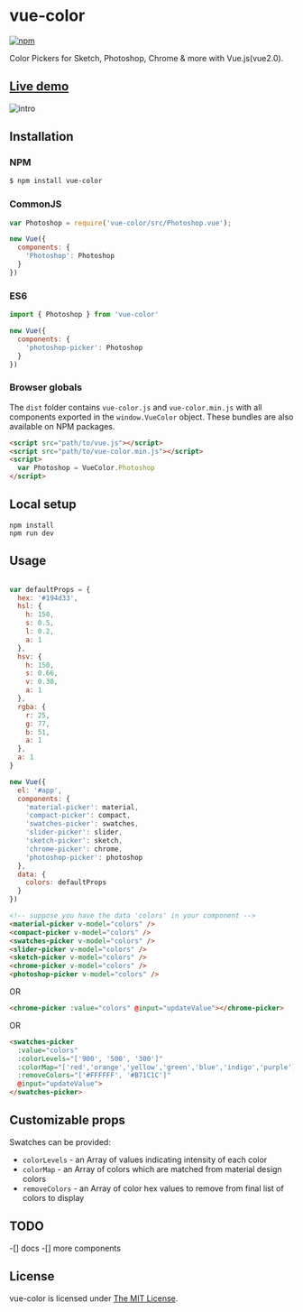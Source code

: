 # vue-color 

[![npm](https://img.shields.io/npm/v/vue-color.svg)](https://www.npmjs.com/package/vue-color)

Color Pickers for Sketch, Photoshop, Chrome & more with Vue.js(vue2.0).  

## [Live demo](http://xiaokaike.github.io/vue-color/)

![intro](./intro.png)

## Installation

### NPM
```bash
$ npm install vue-color
```

### CommonJS
```js
var Photoshop = require('vue-color/src/Photoshop.vue');

new Vue({
  components: {
    'Photoshop': Photoshop
  }
})
```

### ES6
```js
import { Photoshop } from 'vue-color'

new Vue({
  components: {
    'photoshop-picker': Photoshop
  }
})
```

### Browser globals
The `dist` folder contains `vue-color.js` and `vue-color.min.js` with all components exported in the <code>window.VueColor</code> object. These bundles are also available on NPM packages.

```html
<script src="path/to/vue.js"></script>
<script src="path/to/vue-color.min.js"></script>
<script>
  var Photoshop = VueColor.Photoshop
</script>
```

## Local setup

```
npm install
npm run dev
```

## Usage
```js

var defaultProps = {
  hex: '#194d33',
  hsl: {
    h: 150,
    s: 0.5,
    l: 0.2,
    a: 1
  },
  hsv: {
    h: 150,
    s: 0.66,
    v: 0.30,
    a: 1
  },
  rgba: {
    r: 25,
    g: 77,
    b: 51,
    a: 1
  },
  a: 1
}

new Vue({
  el: '#app',
  components: {
    'material-picker': material,
    'compact-picker': compact,
    'swatches-picker': swatches,
    'slider-picker': slider,
    'sketch-picker': sketch,
    'chrome-picker': chrome,
    'photoshop-picker': photoshop
  },
  data: {
    colors: defaultProps
  }
})

```

```html
<!-- suppose you have the data 'colors' in your component -->
<material-picker v-model="colors" />
<compact-picker v-model="colors" />
<swatches-picker v-model="colors" />
<slider-picker v-model="colors" />
<sketch-picker v-model="colors" />
<chrome-picker v-model="colors" />
<photoshop-picker v-model="colors" />
```

OR

```html
<chrome-picker :value="colors" @input="updateValue"></chrome-picker>
```

OR

```html
<swatches-picker 
  :value="colors" 
  :colorLevels="['900', '500', '300']" 
  :colorMap="['red','orange','yellow','green','blue','indigo','purple']" 
  :removeColors="['#FFFFFF', '#B71C1C']" 
  @input="updateValue">
</swatches-picker>
```

## Customizable props
Swatches can be provided:
- `colorLevels` - an Array of values indicating intensity of each color
- `colorMap` - an Array of colors which are matched from material design colors
- `removeColors` - an Array of color hex values to remove from final list of colors to display


## TODO
-[] docs
-[] more components


## License

vue-color is licensed under [The MIT License](LICENSE).
